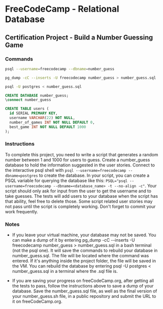 # FreeCodeCamp - Relational Database

## Certification Project - Build a Number Guessing Game

### Commands

```sh
psql --username=freecodecamp --dbname=number_guess
```

```sh
pg_dump -cC --inserts -U freecodecamp number_guess > number_guess.sql
```

```sh
psql -U postgres < number_guess.sql
```

```sql
CREATE DATABASE number_guess;
\connect number_guess
```

```sql
CREATE TABLE users (
  id SERIAL PRIMARY KEY,
  username VARCHAR(22) NOT NULL,
  number_of_games INT NOT NULL DEFAULT 0,
  best_game INT NOT NULL DEFAULT 1000
);
```

### Instructions

To complete this project, you need to write a script that generates a random number between 1 and 1000 for users to guess. Create a number_guess database to hold the information suggested in the user stories. Connect to the interactive psql shell with `psql --username=freecodecamp --dbname=postgres` to create the database. In your script, you can create a PSQL variable for querying the database like this: `PSQL="psql --username=freecodecamp --dbname=<database_name> -t --no-align -c"`. Your script should only ask for input from the user to get the username and to take guesses. The tests will add users to your database when the script has that ability, feel free to delete those. Some script related user stories may not pass until the script is completely working. Don't forget to commit your work frequently.

### Notes

- If you leave your virtual machine, your database may not be saved. You can make a dump of it by entering pg_dump -cC --inserts -U freecodecamp number_guess > number_guess.sql in a bash terminal (not the psql one). It will save the commands to rebuild your database in number_guess.sql. The file will be located where the command was entered. If it's anything inside the project folder, the file will be saved in the VM. You can rebuild the database by entering psql -U postgres < number_guess.sql in a terminal where the .sql file is.

- If you are saving your progress on freeCodeCamp.org, after getting all the tests to pass, follow the instructions above to save a dump of your database. Save the number_guess.sql file, as well as the final version of your number_guess.sh file, in a public repository and submit the URL to it on freeCodeCamp.org.
